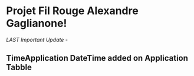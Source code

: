 <h1>Projet Fil Rouge Alexandre Gaglianone! </h1>

<em>LAST Important Update - </em>
<h2>TimeApplication DateTime added on Application Tabble</h2>